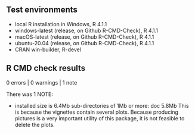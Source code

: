 ## Test environments

* local R installation in Windows, R 4.1.1
* windows-latest (release, on Github R-CMD-Check), R 4.1.1
* macOS-latest (release, on Github R-CMD-Check), R 4.1.1
* ubuntu-20.04 (release, on Github R-CMD-Check), R 4.1.1
* CRAN win-builder, R-devel

## R CMD check results

0 errors | 0 warnings | 1 note

There was 1 NOTE:

* installed size is  6.4Mb
  sub-directories of 1Mb or more:
        doc   5.8Mb
  This is because the vignettes contain several plots. Because producing pictures is a very important utility of this package, it is not feasible to delete the plots.
